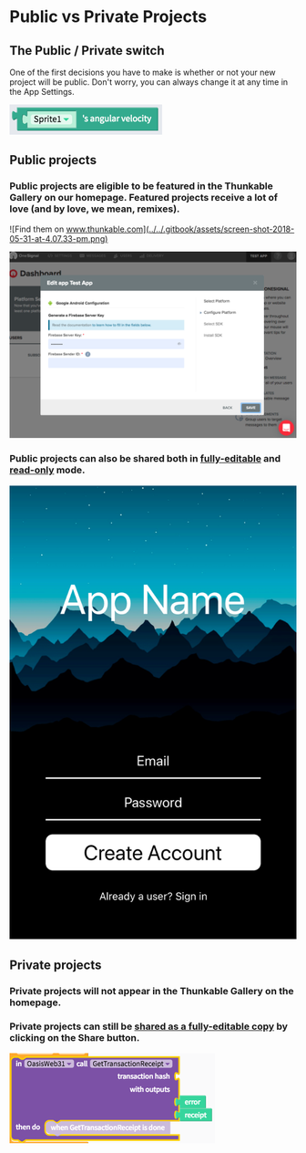 # Public vs Private Projects

## The Public / Private switch

One of the first decisions you have to make is whether or not your new project will be public.  Don't worry, you can always change it at any time in the App Settings.

![](../../.gitbook/assets/image%20%284%29.png)

## Public projects

### Public projects are eligible to be featured in the Thunkable Gallery on our homepage. Featured projects receive a lot of love \(and by love, we mean, remixes\).

![Find them on www.thunkable.com](../../.gitbook/assets/screen-shot-2018-05-31-at-4.07.33-pm.png)

![You can track remixes on your project list page](../../.gitbook/assets/image%20%286%29.png)

### **Public projects can also be shared both in** [**fully-editable**](../share.md#share-a-fully-editable-copy-of-your-app-project) **and** [**read-only**](../share.md#share-a-read-only-version-of-your-app-project) **mode.**

![](../../.gitbook/assets/image%20%285%29.png)

## Private projects

### **Private projects will not appear in the Thunkable Gallery on the homepage.** 

### **Private projects can still be** [**shared as a fully-editable copy**](../share.md#share-a-fully-editable-copy-of-your-app-project) **by clicking on the Share button.**

![](../../.gitbook/assets/image%20%282%29.png)

###  

